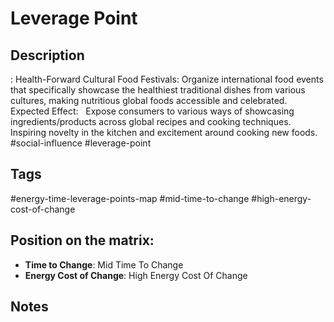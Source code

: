# Leverage Point

## Description
: Health-Forward Cultural Food Festivals:  Organize international food events that specifically showcase the healthiest traditional dishes from various cultures, making nutritious global foods accessible and celebrated.   Expected Effect:   Expose consumers to various ways of showcasing ingredients/products across global recipes and cooking techniques. Inspiring novelty in the kitchen and excitement around cooking new foods.    #social-influence #leverage-point

## Tags
#energy-time-leverage-points-map #mid-time-to-change #high-energy-cost-of-change

## Position on the matrix:
- **Time to Change**: Mid Time To Change
- **Energy Cost of Change**: High Energy Cost Of Change

## Notes
<!-- Add your notes here -->
